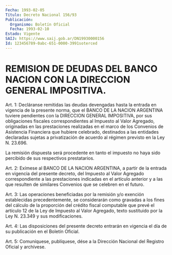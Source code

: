```yaml
---
Fecha: 1993-02-05
Título: Decreto Nacional 156/93
Publicación:
  Organismo: Boletín Oficial
  Fecha: 1993-02-10
Estado: Vigente
SAIJ: https://www.saij.gob.ar/DN19930000156
Id: 123456789-0abc-651-0000-3991soterced
---
```

# REMISION DE DEUDAS DEL BANCO NACION CON LA DIRECCION GENERAL IMPOSITIVA.

<a id="1"></a>
Art.  1:  Decláranse  remitidas las deudas devengadas hasta la entrada  en vigencia de la presente  norma,  que  el  BANCO  DE  LA NACION  ARGENTINA  tuviere  pendientes  con  la  DIRECCION  GENERAL IMPOSITIVA,  por  sus  obligaciones  fiscales  correspondientes  al Impuesto    al  Valor  Agregado,  originadas  en  las  prestaciones realizadas en  el  marco  de los Convenios de Asistencia Financiera que  hubiere  celebrado,  destinados  a  las  entidades  declaradas sujetas a privatización de  acuerdo al régimen previsto en  la  Ley N. 23.696.

La remisión dispuesta será procedente  en  tanto  el  impuesto  no haya sido percibido de sus respectivos prestatarios.

<a id="2"></a>
Art. 2: Exímese al BANCO DE LA NACION ARGENTINA, a partir de la entrada  en  vigencia  del  presente decreto, del Impuesto al Valor Agregado  correspondiente  a  las   prestaciones  indicadas  en  el artículo anterior y a las que resulten  de  similares Convenios que se celebren en el futuro.

<a id="3"></a>
Art.  3:  Las  operaciones  beneficiadas  por  la remisión y/o exención   establecidas  precedentemente,  se  considerarán    como gravadas a  los  fines  del  cálculo  de  la proporción del crédito fiscal computable que prevé el artículo 12  de  la  Ley de Impuesto al  Valor  Agregado,  texto sustituido por la Ley N. 23.349  y  sus modificaciones.

<a id="4"></a>
Art.  4:  Las  disposiciones  del presente decreto entrarán en vigencia  el  día  de  su  publicación  en    el  Boletín  Oficial.

<a id="5"></a>
Art.  5: Comuníquese, publíquese, dése a la Dirección Nacional del Registro Oficial y archívese.